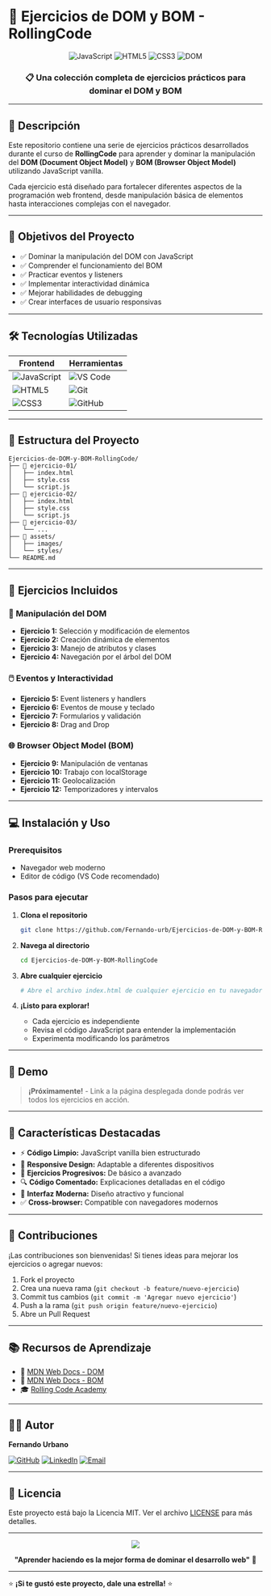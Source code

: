 # 🌟 Ejercicios de DOM y BOM - RollingCode

<div align="center">
  <img src="https://img.shields.io/badge/JavaScript-F7DF1E?style=for-the-badge&logo=javascript&logoColor=black" alt="JavaScript">
  <img src="https://img.shields.io/badge/HTML5-E34F26?style=for-the-badge&logo=html5&logoColor=white" alt="HTML5">
  <img src="https://img.shields.io/badge/CSS3-1572B6?style=for-the-badge&logo=css3&logoColor=white" alt="CSS3">
  <img src="https://img.shields.io/badge/DOM-4285F4?style=for-the-badge&logo=google&logoColor=white" alt="DOM">
</div>

<div align="center">
  <h3>📋 Una colección completa de ejercicios prácticos para dominar el DOM y BOM</h3>
</div>

---

## 📝 Descripción

Este repositorio contiene una serie de ejercicios prácticos desarrollados durante el curso de **RollingCode** para aprender y dominar la manipulación del **DOM (Document Object Model)** y **BOM (Browser Object Model)** utilizando JavaScript vanilla.

Cada ejercicio está diseñado para fortalecer diferentes aspectos de la programación web frontend, desde manipulación básica de elementos hasta interacciones complejas con el navegador.

---

## 🎯 Objetivos del Proyecto

- ✅ Dominar la manipulación del DOM con JavaScript
- ✅ Comprender el funcionamiento del BOM
- ✅ Practicar eventos y listeners
- ✅ Implementar interactividad dinámica
- ✅ Mejorar habilidades de debugging
- ✅ Crear interfaces de usuario responsivas

---

## 🛠️ Tecnologías Utilizadas

<div align="center">

| Frontend | Herramientas |
|----------|--------------|
| ![JavaScript](https://img.shields.io/badge/JavaScript-323330?style=for-the-badge&logo=javascript&logoColor=F7DF1E) | ![VS Code](https://img.shields.io/badge/Visual_Studio-5C2D91?style=for-the-badge&logo=visual%20studio&logoColor=white) |
| ![HTML5](https://img.shields.io/badge/HTML5-E34F26?style=for-the-badge&logo=html5&logoColor=white) | ![Git](https://img.shields.io/badge/GIT-E44C30?style=for-the-badge&logo=git&logoColor=white) |
| ![CSS3](https://img.shields.io/badge/CSS3-1572B6?style=for-the-badge&logo=css3&logoColor=white) | ![GitHub](https://img.shields.io/badge/GitHub-100000?style=for-the-badge&logo=github&logoColor=white) |

</div>

---

## 📂 Estructura del Proyecto

```
Ejercicios-de-DOM-y-BOM-RollingCode/
├── 📁 ejercicio-01/
│   ├── index.html
│   ├── style.css
│   └── script.js
├── 📁 ejercicio-02/
│   ├── index.html
│   ├── style.css
│   └── script.js
├── 📁 ejercicio-03/
│   └── ...
├── 📁 assets/
│   ├── images/
│   └── styles/
└── README.md
```

---

## 🚀 Ejercicios Incluidos

### 🎨 Manipulación del DOM
- **Ejercicio 1:** Selección y modificación de elementos
- **Ejercicio 2:** Creación dinámica de elementos
- **Ejercicio 3:** Manejo de atributos y clases
- **Ejercicio 4:** Navegación por el árbol del DOM

### 🖱️ Eventos y Interactividad
- **Ejercicio 5:** Event listeners y handlers
- **Ejercicio 6:** Eventos de mouse y teclado
- **Ejercicio 7:** Formularios y validación
- **Ejercicio 8:** Drag and Drop

### 🌐 Browser Object Model (BOM)
- **Ejercicio 9:** Manipulación de ventanas
- **Ejercicio 10:** Trabajo con localStorage
- **Ejercicio 11:** Geolocalización
- **Ejercicio 12:** Temporizadores y intervalos

---

## 💻 Instalación y Uso

### Prerequisitos
- Navegador web moderno
- Editor de código (VS Code recomendado)

### Pasos para ejecutar

1. **Clona el repositorio**
   ```bash
   git clone https://github.com/Fernando-urb/Ejercicios-de-DOM-y-BOM-RollingCode.git
   ```

2. **Navega al directorio**
   ```bash
   cd Ejercicios-de-DOM-y-BOM-RollingCode
   ```

3. **Abre cualquier ejercicio**
   ```bash
   # Abre el archivo index.html de cualquier ejercicio en tu navegador
   ```

4. **¡Listo para explorar!**
   - Cada ejercicio es independiente
   - Revisa el código JavaScript para entender la implementación
   - Experimenta modificando los parámetros

---

## 🎥 Demo

> **¡Próximamente!** - Link a la página desplegada donde podrás ver todos los ejercicios en acción.

---

## 📱 Características Destacadas

- ⚡ **Código Limpio:** JavaScript vanilla bien estructurado
- 📱 **Responsive Design:** Adaptable a diferentes dispositivos
- 🎯 **Ejercicios Progresivos:** De básico a avanzado
- 🔍 **Código Comentado:** Explicaciones detalladas en el código
- 🎨 **Interfaz Moderna:** Diseño atractivo y funcional
- ✅ **Cross-browser:** Compatible con navegadores modernos

---

## 🤝 Contribuciones

¡Las contribuciones son bienvenidas! Si tienes ideas para mejorar los ejercicios o agregar nuevos:

1. Fork el proyecto
2. Crea una nueva rama (`git checkout -b feature/nuevo-ejercicio`)
3. Commit tus cambios (`git commit -m 'Agregar nuevo ejercicio'`)
4. Push a la rama (`git push origin feature/nuevo-ejercicio`)
5. Abre un Pull Request

---

## 📚 Recursos de Aprendizaje

- 📖 [MDN Web Docs - DOM](https://developer.mozilla.org/es/docs/Web/API/Document_Object_Model)
- 📖 [MDN Web Docs - BOM](https://developer.mozilla.org/es/docs/Web/API/Window)
- 🎓 [Rolling Code Academy](https://rollingcodeschool.com/)

---

## 👨‍💻 Autor

**Fernando Urbano**

[![GitHub](https://img.shields.io/badge/GitHub-Fernando--urb-100000?style=for-the-badge&logo=github&logoColor=white)](https://github.com/Fernando-urb)
[![LinkedIn](https://img.shields.io/badge/LinkedIn-ufer2025-0077B5?style=for-the-badge&logo=linkedin&logoColor=white)](https://linkedin.com/in/ufer2025)
[![Email](https://img.shields.io/badge/Email-fernando__urbano%40outlook.com-D14836?style=for-the-badge&logo=gmail&logoColor=white)](mailto:fernando_urbano@outlook.com)

---

## 📄 Licencia

Este proyecto está bajo la Licencia MIT. Ver el archivo [LICENSE](LICENSE) para más detalles.

---

<div align="center">
  <img src="https://komarev.com/ghpvc/?username=Fernando-urb&color=blueviolet&style=flat-square&label=Visitas+al+repositorio"/>
</div>

<div align="center">
  
  **"Aprender haciendo es la mejor forma de dominar el desarrollo web"** 🚀
  
</div>

---

⭐ **¡Si te gustó este proyecto, dale una estrella!** ⭐
